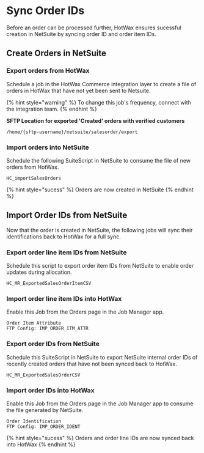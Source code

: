# Sync Order IDs

Before an order can be processed further, HotWax ensures sucessful creation in NetSuite by syncing order ID and order item IDs.

## Create Orders in NetSuite

### Export orders from HotWax
Schedule a job in the HotWax Commerce integration layer to create a file of orders in HotWax that have not yet been sent to Netsuite. 

{% hint style="warning" %}
    To change this job's frequency, connect with the integration team.
{% endhint %}

**SFTP Location for exported 'Created' orders with verified customers**
```
/home/{sftp-username}/netsuite/salesorder/export
```

### Import orders into NetSuite
Schedule the following SuiteScript in NetSuite to consume the file of new orders from HotWax.
```
HC_importSalesOrders
```

{% hint style="sucess" %}
    Orders are now created in NetSuite
{% endhint %}


## Import Order IDs from NetSuite
Now that the order is created in NetSuite, the following jobs will sync their identifications back to HotWax for a full sync.

### Export order line item IDs from NetSuite
Schedule this script to export order item IDs from NetSuite to enable order updates during allocation.
```
HC_MR_ExportedSalesOrderItemCSV
```

### Import order line item IDs into HotWax
Enable this Job from the Orders page in the Job Manager app.
```
Order Item Attribute
FTP Config: IMP_ORDER_ITM_ATTR
```

### Export order IDs from NetSuite
Schedule this SuiteScript in NetSuite to export NetSuite internal order IDs of recently created orders that have not been synced back to HotWax.
```
HC_MR_ExportedSalesOrderCSV
```

### Import order IDs into HotWax
Enable this Job from the Orders page in the Job Manager app to consume the file generated by NetSuite.
```
Order Identification
FTP Config: IMP_ORDER_IDENT
```


{% hint style="sucess" %}
    Orders and order line IDs are now synced back into HotWax
{% endhint %}